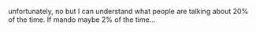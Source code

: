 unfortunately, no but I can understand what people are talking about 20% of the time. If mando maybe 2% of the time...
